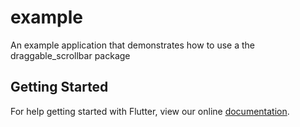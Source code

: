 # example

An example application that demonstrates how to use a the draggable_scrollbar package 

## Getting Started

For help getting started with Flutter, view our online
[documentation](https://flutter.io/).
